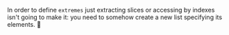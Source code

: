In order to define `extremes` just extracting slices or accessing by indexes isn't going to make it: you need to somehow create a new list specifying its elements. :thinking:
